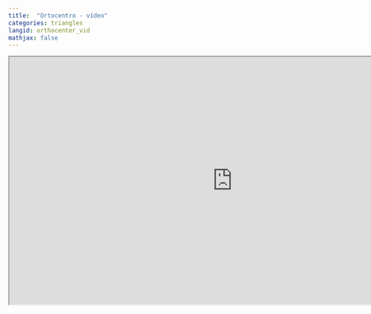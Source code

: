 ```yaml
---
title:  "Ortocentro - vídeo"
categories: triangles
langid: orthocenter_vid
mathjax: false
---
```


<iframe width="900" height="500"
	src="https://www.youtube.com/embed/F_mNpldRjww?rel=0">
</iframe>
